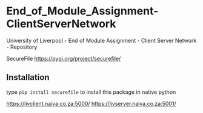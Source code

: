 # End_of_Module_Assignment-ClientServerNetwork
University of Liverpool - End of Module Assignment - Client Server Network - Repository


SecureFile
https://pypi.org/project/securefile/
## Installation
type `pip install securefile` to install this package in native python

https://livclient.naiva.co.za:5000/
https://livserver.naiva.co.za:5001/